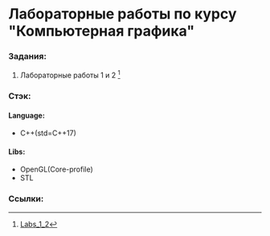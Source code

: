 # Лабораторные работы по курсу "Компьютерная графика"

### Задания:
1. Лабораторные работы 1 и 2 [^1]

### Стэк:

#### Language: 
- C++(std=C++17)

#### Libs:
- OpenGL(Core-profile)
- STL

### Ссылки:
[^1]: [Labs_1_2](https://registry.khronos.org/OpenGL/index_gl.php)
